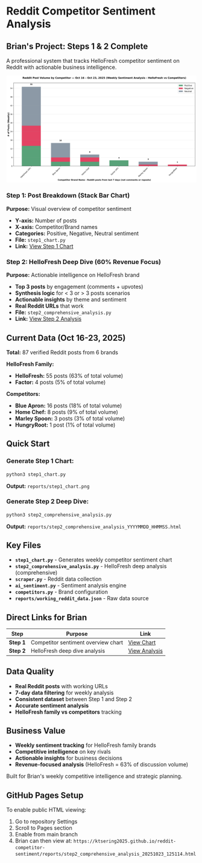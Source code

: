 # Reddit Competitor Sentiment Analysis

## Brian's Project: Steps 1 & 2 Complete

A professional system that tracks HelloFresh competitor sentiment on Reddit with actionable business intelligence.

![Step 1 Chart](reports/step1_chart.png)

### Step 1: Post Breakdown (Stack Bar Chart)
**Purpose:** Visual overview of competitor sentiment
- **Y-axis:** Number of posts
- **X-axis:** Competitor/Brand names  
- **Categories:** Positive, Negative, Neutral sentiment
- **File:** `step1_chart.py`
- **Link:** [View Step 1 Chart](reports/step1_chart.png)

### Step 2: HelloFresh Deep Dive (60% Revenue Focus)
**Purpose:** Actionable intelligence on HelloFresh brand
- **Top 3 posts** by engagement (comments + upvotes)
- **Synthesis logic** for < 3 or > 3 posts scenarios
- **Actionable insights** by theme and sentiment
- **Real Reddit URLs** that work
- **File:** `step2_comprehensive_analysis.py`
- **Link:** [View Step 2 Analysis](reports/step2_comprehensive_analysis_20251023_125114.html)

## Current Data (Oct 16-23, 2025)
**Total:** 87 verified Reddit posts from 6 brands

**HelloFresh Family:**
- **HelloFresh:** 55 posts (63% of total volume)
- **Factor:** 4 posts (5% of total volume)

**Competitors:**
- **Blue Apron:** 16 posts (18% of total volume)
- **Home Chef:** 8 posts (9% of total volume) 
- **Marley Spoon:** 3 posts (3% of total volume)
- **HungryRoot:** 1 post (1% of total volume)

## Quick Start

### Generate Step 1 Chart:
```bash
python3 step1_chart.py
```
**Output:** `reports/step1_chart.png`

### Generate Step 2 Deep Dive:
```bash
python3 step2_comprehensive_analysis.py
```
**Output:** `reports/step2_comprehensive_analysis_YYYYMMDD_HHMMSS.html`

## Key Files

- **`step1_chart.py`** - Generates weekly competitor sentiment chart
- **`step2_comprehensive_analysis.py`** - HelloFresh deep analysis (comprehensive)
- **`scraper.py`** - Reddit data collection
- **`ai_sentiment.py`** - Sentiment analysis engine
- **`competitors.py`** - Brand configuration
- **`reports/working_reddit_data.json`** - Raw data source

## Direct Links for Brian

| Step | Purpose | Link |
|------|---------|------|
| **Step 1** | Competitor sentiment overview chart | [View Chart](reports/step1_chart.png) |
| **Step 2** | HelloFresh deep dive analysis | [View Analysis](reports/step2_comprehensive_analysis_20251023_125114.html) |

## Data Quality
- **Real Reddit posts** with working URLs
- **7-day data filtering** for weekly analysis  
- **Consistent dataset** between Step 1 and Step 2
- **Accurate sentiment analysis** 
- **HelloFresh family vs competitors** tracking

## Business Value
- **Weekly sentiment tracking** for HelloFresh family brands
- **Competitive intelligence** on key rivals
- **Actionable insights** for business decisions
- **Revenue-focused analysis** (HelloFresh = 63% of discussion volume)

Built for Brian's weekly competitive intelligence and strategic planning.

## GitHub Pages Setup

To enable public HTML viewing:

1. Go to repository Settings
2. Scroll to Pages section
3. Enable from main branch
4. Brian can then view at:
   `https://ktsering2025.github.io/reddit-competitor-sentiment/reports/step2_comprehensive_analysis_20251023_125114.html`